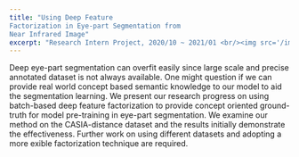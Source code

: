 ```yaml
---
title: "Using Deep Feature
Factorization in Eye-part Segmentation from
Near Infrared Image"
excerpt: "Research Intern Project, 2020/10 ~ 2021/01 <br/><img src='/images/4.png'>"
---
```

Deep eye-part segmentation can overfit easily since large
scale and precise annotated dataset is not always available. One might
question if we can provide real world concept based semantic knowledge
to our model to aid the segmentation learning. We present
our research progress on using batch-based deep feature factorization to
provide concept oriented ground-truth for model pre-training in eye-part
segmentation. We examine our method on the CASIA-distance dataset
and the results initially demonstrate the effectiveness. Further work on
using different datasets and adopting a more 
exible factorization technique are required.

